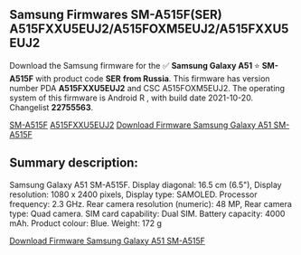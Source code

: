 <h2>Samsung Firmwares SM-A515F(SER) A515FXXU5EUJ2/A515FOXM5EUJ2/A515FXXU5EUJ2</h2>
Download the Samsung firmware for the ✅ <strong>Samsung Galaxy A51 </strong> ⭐ <strong>SM-A515F</strong> with product code <strong>SER</strong> <strong> from Russia</strong>. This firmware has version number PDA <strong>A515FXXU5EUJ2</strong> and CSC A515FOXM5EUJ2. The operating system of this firmware is Android R , with build date 2021-10-20. Changelist <strong>22755563</strong>.


[SM-A515F](https://samfirm.shop/samsung/model/SM-A515F)
[A515FXXU5EUJ2](https://samfirm.shop/samsung/pda/A515FXXU5EUJ2)
[Download Firmware Samsung Galaxy A51 SM-A515F](https://samfirm.shop/samsung/firmware/467129)
<h2>Summary description:</h2>
<p>Samsung Galaxy A51 SM-A515F. Display diagonal: 16.5 cm (6.5"), Display resolution: 1080 x 2400 pixels, Display type: SAMOLED. Processor frequency: 2.3 GHz. Rear camera resolution (numeric): 48 MP, Rear camera type: Quad camera. SIM card capability: Dual SIM. Battery capacity: 4000 mAh. Product colour: Blue. Weight: 172 g</p>


[Download Firmware Samsung Galaxy A51 SM-A515F](https://samfirm.shop/samsung/firmware/467129)
